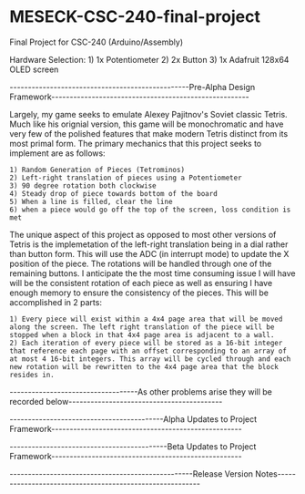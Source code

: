 # MESECK-CSC-240-final-project
Final Project for CSC-240 (Arduino/Assembly)

Hardware Selection:
    1) 1x Potentiometer
    2) 2x Button
    3) 1x Adafruit 128x64 OLED screen

-------------------------------------------------Pre-Alpha Design Framework------------------------------------------------------

Largely, my game seeks to emulate Alexey Pajitnov's Soviet classic Tetris. Much like his orignial version, this game will be
monochromatic and have very few of the polished features that make modern Tetris distinct from its most primal form. The primary mechanics that this project seeks to implement are as follows: 

    1) Random Generation of Pieces (Tetrominos)
    2) Left-right translation of pieces using a Potentiometer
    3) 90 degree rotation both clockwise
    4) Steady drop of piece towards bottom of the board
    5) When a line is filled, clear the line
    6) when a piece would go off the top of the screen, loss condition is met

The unique aspect of this project as opposed to most other versions of Tetris is the implemetation of the left-right translation being in a dial rather than button form. This will use the ADC (in interrupt mode) to update the X position of the piece. The rotations will be handled through one of the remaining buttons. I anticipate the the most time consuming issue I will have will be the consistent rotation of each piece as well as ensuring I have enough memory to ensure the consistency of the pieces. This will be accomplished in 2 parts:

    1) Every piece will exist within a 4x4 page area that will be moved along the screen. The left right translation of the piece will be stopped when a block in that 4x4 page area is adjacent to a wall.
    2) Each iteration of every piece will be stored as a 16-bit integer that reference each page with an offset corresponding to an array of at most 4 16-bit integers. This array will be cycled through and each new rotation will be rewritten to the 4x4 page area that the block resides in. 


-----------------------------------As other problems arise they will be recorded below------------------------------------------



------------------------------------------Alpha Updates to Project Framework----------------------------------------------------



-------------------------------------------Beta Updates to Project Framework----------------------------------------------------



--------------------------------------------------Release Version Notes---------------------------------------------------------


